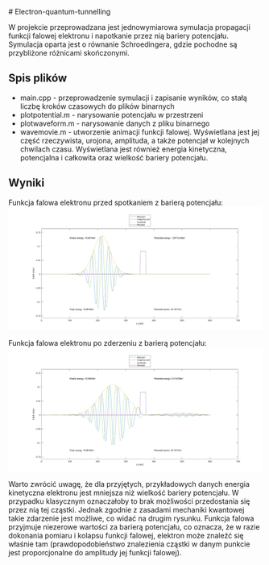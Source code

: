 ﻿﻿# Electron-quantum-tunnelling

W projekcie przeprowadzana jest jednowymiarowa symulacja propagacji funkcji falowej elektronu i napotkanie przez nią bariery potencjału. Symulacja oparta jest o równanie Schroedingera, gdzie pochodne są przybliżone różnicami skończonymi.

## Spis plików
-  main.cpp - przeprowadzenie symulacji i zapisanie wyników, co stałą liczbę kroków czasowych do plików binarnych
- plotpotential.m - narysowanie potencjału w przestrzeni
- plotwaveform.m - narysowanie danych z pliku binarnego
- wavemovie.m - utworzenie animacji funkcji falowej. Wyświetlana jest jej część rzeczywista, urojona, amplituda, a także potencjał w kolejnych chwilach czasu. Wyświetlana jest również energia kinetyczna, potencjalna i całkowita oraz wielkość bariery potencjału.

## Wyniki
Funkcja falowa elektronu przed spotkaniem z barierą potencjału: 
![Funkcja falowa elektronu przed spotkaniem z barierą potencjału](images/before_barrier.png)

Funkcja falowa elektronu po zderzeniu z barierą potencjału: 
![Funkcja falowa elektronu po zderzeniu z barierą potencjału](images/after_barrier.png)

Warto zwrócić uwagę, że dla przyjętych, przykładowych danych energia kinetyczna elektronu jest mniejsza niż wielkość bariery potencjału. W przypadku klasycznym oznaczałoby to brak możliwości przedostania się przez nią tej cząstki. Jednak zgodnie z zasadami mechaniki kwantowej takie zdarzenie jest możliwe, co widać na drugim rysunku. Funkcja falowa przyjmuje niezerowe wartości za barierą potencjału, co oznacza, że w razie dokonania pomiaru i kolapsu funkcji falowej, elektron może znaleźć się właśnie tam (prawdopodobieństwo znalezienia cząstki w danym punkcie jest proporcjonalne do amplitudy jej funkcji falowej).  


